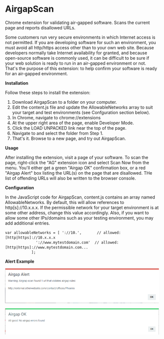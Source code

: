 # AirgapScan
Chrome extension for validating air-gapped software. Scans the current page and reports disallowed URLs.

Some customers run very secure environments in which Internet access is not permitted. If you are developing software for such an environment, you must avoid all http/https access other than to your own web site. Because developers normally take Internet availability for granted, and because open-source software is commonly used, it can be difficult to be sure if your web solution is ready to run in an air-gapped environment or not. That's the purpose of this extension: to help confirm your software is ready for an air-gapped environment.

<b>Installation</b>

Follow these steps to install the extension:

1. Download AirgapScan to a folder on your computer.
2. Edit the content.js file and update the AllowableNetworks array to suit your target and test environments (see Confguration section below).
3. In Chrome, navigate to chrome://extensions
4. At the upper right area of the page, enable Developer Mode.
5. Click the LOAD UNPACKED link near the top of the page.
6. Navigate to and select the folder from Step 1.
7. That's it. Browse to a new page, and try out AirgapScan.

<b>Usage</b>

After installing the extension, visit a page of your software. To scan the page, right-click the "AG" extension icon and select Scan Now from the menu. You'll either get a green "Airgap OK" confirmation box, or a red "Airgap Alert" box listing the URL(s) on the page that are disallowed. THe list of offending URLs will also be written to the browser console.

<b>Configuration</b>

In the JavaScript code for AirgapScan, content.js contains an array named AllowableNetworks. By default, this will allow references to http[s]://10.x.x.x. If the permissible network for your target environment is at some other address, change this value accordingly. Also, if you want to allow some other IPs/domains such as your testing environment, you may add additional entries.

	var allowableNetworks = [ '://10.',       // allowed: [http|https]://10.x.x.x 
				  '://www.mytestdomain.com'  // allowed: [http|https]://www.mytestdomain.com...
				];

<b>Alert Example</b>

![alt text](/screencap_alert1.png)

![alt text](/screencap_ok.png)
